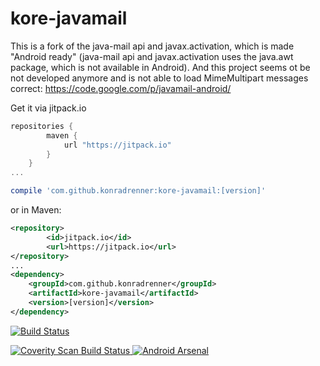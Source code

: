 # kore-javamail
This is a fork of the java-mail api and javax.activation, which is made "Android ready" (java-mail api and javax.activation uses the java.awt package, which is not available in Android). And this project seems ot be not developed anymore and is not able to load MimeMultipart messages correct: https://code.google.com/p/javamail-android/

Get it via jitpack.io
```gradle
repositories {
	    maven {
	        url "https://jitpack.io"
	    }
	}
...

compile 'com.github.konradrenner:kore-javamail:[version]'
```
or in Maven:

```xml
<repository>
	    <id>jitpack.io</id>
	    <url>https://jitpack.io</url>
</repository>
...
<dependency> 
	<groupId>com.github.konradrenner</groupId> 
	<artifactId>kore-javamail</artifactId> 
	<version>[version]</version> 
</dependency>
``` 

[![Build Status](https://secure.travis-ci.org/konradrenner/kore-javamail.png?branch=master)](http://travis-ci.org/konradrenner/kore-javamail)

<a href="https://scan.coverity.com/projects/4758">
  <img alt="Coverity Scan Build Status"
       src="https://scan.coverity.com/projects/4758/badge.svg"/>
</a>

<a href="http://android-arsenal.com/details/1/1697">
  <img alt="Android Arsenal"
       src="https://img.shields.io/badge/Android%20Arsenal-kore--javamail-brightgreen.svg?style=flat)%5D(http://android-arsenal.com/details/1/1697"/>
</a>
